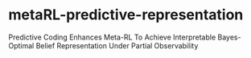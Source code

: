 # metaRL-predictive-representation
Predictive Coding Enhances Meta-RL To Achieve Interpretable Bayes-Optimal Belief Representation Under Partial Observability
